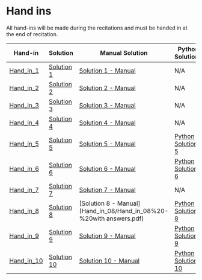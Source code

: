# Hand ins

All hand-ins will be made during the recitations and must be handed in at the end of recitation.

| Hand-in          | Solution        | Manual Solution         | Python Solutions            |
|------------------|-----------------|-------------------------|-----------------------------|
| [Hand_in_1](Hand_in_01/MSE_Hand_in_1.pdf)    | [Solution 1](Hand_in_01/MSE_Hand_in_1-%20solution.pdf)  | [Solution 1 - Manual](Hand_in_01/Løsning_Aflevering1.pdf) | N/A |
| [Hand_in_2](Hand_in_02/MSE_Hand_in_2.pdf)    | [Solution 2](Hand_in_02/MSE_Hand_in_2_solutions.pdf)  | [Solution 2 - Manual](Hand_in_02/Løsning_aflevering2.pdf) | N/A |
| [Hand_in_3](Hand_in_03/Hand_in_03.pdf)    | [Solution 3](Hand_in_03/Hand_in_03_solution.pdf)  | [Solution 3 - Manual](Hand_in_03/Løsning_aflevering3.pdf) | N/A |
| [Hand_in_4](Hand_in_04/Hand_in_4.pdf)    | [Solution 4](Hand_in_04/hand_in_4_sol.pdf)  | [Solution 4 - Manual](Hand_in_04/Aflevering4_loesning.pdf) | N/A |
| [Hand_in_5](Hand_in_05/Hand_in_5.pdf)    | [Solution 5](Hand_in_05/Hand_in_5_sol.pdf)  | [Solution 5 - Manual](Hand_in_05/Afleveringmansol.pdf) | [Python Solution 5](https://github.com/RBrooksDK/MSE1/blob/main/Hand_ins/Hand_in_05/hand_in_5_py_sol.ipynb) |
| [Hand_in_6](Hand_in_06/Hand_in_6.pdf)    | [Solution 6](Hand_in_06/hand_in_6_sol.pdf)  | [Solution 6 - Manual](Hand_in_06/Aflevering6_loesning.pdf) | [Python Solution 6](https://github.com/RBrooksDK/MSE1/blob/main/Hand_ins/Hand_in_06/hand_in_06_py_sol.ipynb)       |
| [Hand_in_7](Hand_in_07/Hand_in_7.pdf)    | [Solution 7]()  | [Solution 7 - Manual](Hand_in_07/Aflevering7_loesning.pdf) | N/A       |
| [Hand_in_8](Hand_in_08/Hand_in_08.pdf)    | [Solution 8]()  | [Solution 8 - Manual](Hand_in_08/Hand_in_08%20-%20with answers.pdf) | [Python Solution 8](https://github.com/RBrooksDK/MSE1/blob/main/Hand_ins/Hand_in_08/Hand_in_8_solution.ipynb)       |
| [Hand_in_9](Hand_in_09/Hand_in_09.pdf)    | [Solution 9]()  | [Solution 9 - Manual](Hand_in_09/Hand_in_09_with_answers.pdf) | [Python Solution 9]()       |
| [Hand_in_10]()   | [Solution 10]() | [Solution 10 - Manual]()| [Python Solution 10]()      |

